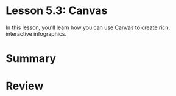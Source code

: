 # Lesson 5.3: Canvas

In this lesson, you’ll learn how you can use Canvas to create rich, interactive infographics.



# Summary

# Review

